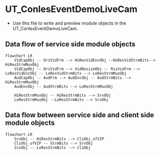 # UT_ConlesEventDemoLiveCam

* Use this file to write and preview module objects in the UT_ConlesEventDemoLiveCam.

## Data flow of service side module objects

```mermaid
flowchart LR
    VidCapObj -- OriVidFrm --> HiResVidEncObj --HiResVidStrmBits--> HiResStrmMuxObj
    VidCapObj -- OriVidFrm --> VidResizeObj -- RszVidFrm --> LoResVidEncObj -- LoResVidStrmBits --> LoResStrmMuxObj
    AudCapObj -- AudFrm --> AudEncObj -- AudStrmBits --> HiResStrmMuxObj
    AudEncObj -- AudStrmBits --> LoResStrmMuxObj

    HiResStrmMuxObj -- HiResStrmBits --> SrvObj
    LoResStrmMuxObj --LoResStrmBits --> SrvObj
```

## Data flow between service side and client side module objects

```mermaid
flowchart LR
    SrvObj -- HiResStrmBits --> CliObj_ofVIP
    CliObj_ofVIP -- StrmBits --> SrvObj
    SrvObj -- LoResStrmBits --> CliObj
```

